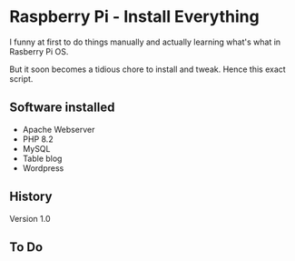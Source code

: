 # Raspberry Pi - Install Everything

I funny at first to do things manually and actually learning what's what in Rasberry Pi OS.

But it soon becomes a tidious chore to install and tweak. Hence this exact script.

## Software installed
* Apache Webserver
* PHP 8.2
* MySQL
* Table blog
* Wordpress

## History
Version 1.0

## To Do
